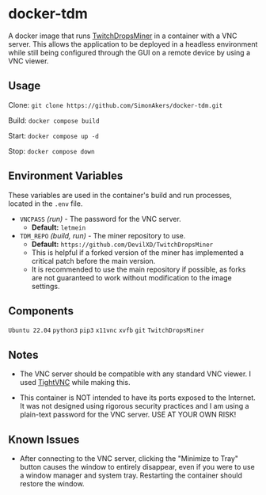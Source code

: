 # docker-tdm
A docker image that runs [TwitchDropsMiner](https://github.com/DevilXD/TwitchDropsMiner) in a container with a VNC server.
This allows the application to be deployed in a headless environment while
still being configured through the GUI on a remote device by using a VNC viewer.

## Usage
Clone:
`git clone https://github.com/SimonAkers/docker-tdm.git`

Build:
`docker compose build`

Start:
`docker compose up -d`

Stop:
`docker compose down`

## Environment Variables
These variables are used in the container's build and run processes, located in the `.env` file.
- `VNCPASS` *(run)* - The password for the VNC server.
    - **Default:** `letmein`
- `TDM_REPO` *(build, run)* - The miner repository to use.
    - **Default:** `https://github.com/DevilXD/TwitchDropsMiner`
    - This is helpful if a forked version of the miner has implemented a critical patch before the main version.
    - It is recommended to use the main repository if possible, as forks are not guaranteed to work without modification to the image settings.

## Components
`Ubuntu 22.04`
`python3`
`pip3`
`x11vnc`
`xvfb`
`git`
`TwitchDropsMiner`

## Notes
- The VNC server should be compatible with any standard VNC viewer. I used [TightVNC](https://www.tightvnc.com/) while making this.

- This container is NOT intended to have its ports exposed to the Internet.
It was not designed using rigorous security practices and I am using a plain-text password for the VNC server.
USE AT YOUR OWN RISK!

## Known Issues
- After connecting to the VNC server, clicking the "Minimize to Tray" button causes the window to entirely disappear, even if you were to use a window manager and system tray. Restarting the container should restore the window.
